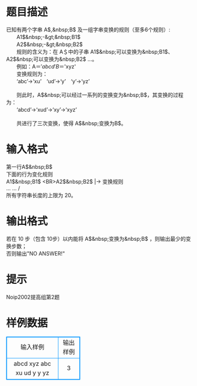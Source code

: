 # 

 
 # 题目描述 
已知有两个字串&nbsp;A$,&nbsp;B$&nbsp;及一组字串变换的规则（至多6个规则）:<BR>　　A1$&nbsp;-&gt;&nbsp;B1$<BR>　　A2$&nbsp;-&gt;&nbsp;B2$<BR>　　规则的含义为：在&nbsp;A＄中的子串&nbsp;A1$&nbsp;可以变换为&nbsp;B1$、A2$&nbsp;可以变换为&nbsp;B2$&nbsp;…。<BR>　　例如：A$＝'abcd'　B$＝'xyz'<BR>　　变换规则为：<BR>　　‘abc’-&gt;‘xu’　‘ud’-&gt;‘y’　‘y’-&gt;‘yz’<BR><BR>　　则此时，A$&nbsp;可以经过一系列的变换变为&nbsp;B$，其变换的过程为：<BR>　　‘abcd’-&gt;‘xud’-&gt;‘xy’-&gt;‘xyz’<BR><BR>　　共进行了三次变换，使得&nbsp;A$&nbsp;变换为B$。 

 
 # 输入格式 
第一行A$&nbsp;B$<BR>下面的行为变化规则<BR>A1$&nbsp;B1$&nbsp;\<BR>A2$&nbsp;B2$&nbsp;|-&gt;&nbsp;变换规则<BR>...&nbsp;...&nbsp;/&nbsp;<BR>所有字符串长度的上限为&nbsp;20。 

 
 # 输出格式 
若在&nbsp;10&nbsp;步（包含&nbsp;10步）以内能将&nbsp;A$&nbsp;变换为&nbsp;B$&nbsp;，则输出最少的变换步数；<BR>否则输出"NO&nbsp;ANSWER!" 

 
 # 提示 
Noip2002提高组第2题 
# 样例数据
<style>
        table,table tr th, table tr td { border:1px solid #0094ff; }
        table { width: 200px; min-height: 25px; line-height: 25px; text-align: center; border-collapse: collapse;}   
    </style>
<table>
	<tr>
		<td>输入样例</td>
		<td>输出样例</td>
	</tr>
<tr><td>abcd xyz
abc xu
ud y
y yz
</td><td>3
</td></tr></table>
